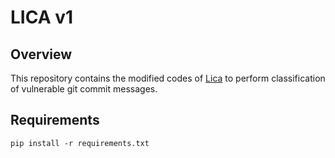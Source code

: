 # LICA v1


## Overview

This repository contains the modified codes of [Lica](https://github.com/sam4k/lica) to perform classification of vulnerable git commit messages.


## Requirements
  

```
pip install -r requirements.txt
```
